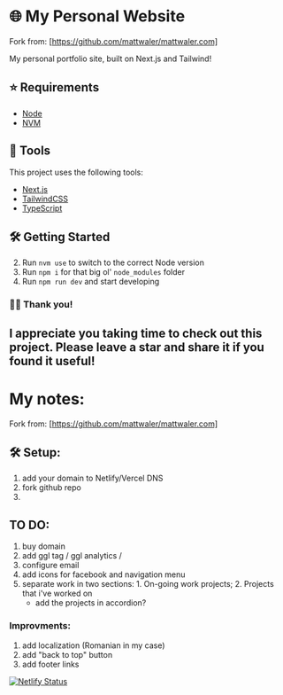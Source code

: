 # 🌐 My Personal Website

Fork from: [https://github.com/mattwaler/mattwaler.com]

My personal portfolio site, built on Next.js and Tailwind!

## ⭐️ Requirements

- [Node](https://nodejs.org/en/)
- [NVM](https://github.com/nvm-sh/nvm)

## 🧰 Tools

This project uses the following tools:

- [Next.js](https://nextjs.org/)
- [TailwindCSS](https://tailwindcss.com/)
- [TypeScript](https://www.typescriptlang.org/)

## 🛠 Getting Started

2. Run `nvm use` to switch to the correct Node version
3. Run `npm i` for that big ol' `node_modules` folder
4. Run `npm run dev` and start developing

### 👋🏻 Thank you!

I appreciate you taking time to check out this project. Please leave a star and share it if you found it useful!
--
# My notes:

Fork from: [https://github.com/mattwaler/mattwaler.com]

## 🛠 Setup:

1. add your domain to Netlify/Vercel DNS
2. fork github repo
3. 


## TO DO:

1. buy domain
2. add ggl tag / ggl analytics / 
3. configure email
4. add icons for facebook and navigation menu
5. separate work in two sections: 1. On-going work projects; 2. Projects that i've worked on
    - add the projects in accordion?

### Improvments:

1. add localization (Romanian in my case)
2. add "back to top" button
3. add footer links

[![Netlify Status](https://api.netlify.com/api/v1/badges/d8cbd19c-3f64-4c44-99f4-dca205623803/deploy-status)](https://app.netlify.com/sites/ionut-francisc/deploys)
